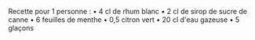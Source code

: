 Recette pour 1 personne : 
• 4 cl de rhum blanc
• 2 cl de sirop de sucre de canne
• 6 feuilles de menthe
• 0,5 citron vert
• 20 cl d'eau gazeuse
• 5 glaçons